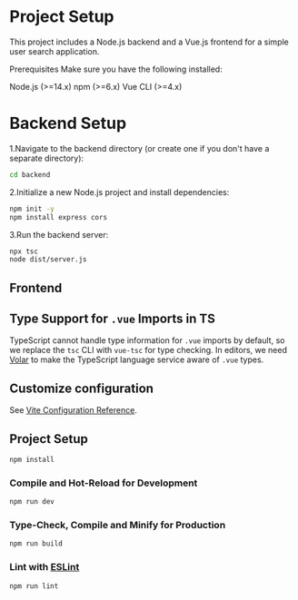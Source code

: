# Project Setup

This project includes a Node.js backend and a Vue.js frontend for a simple user search application.

Prerequisites
Make sure you have the following installed:

Node.js (>=14.x)
npm (>=6.x)
Vue CLI (>=4.x)

# Backend Setup

1.Navigate to the backend directory (or create one if you don't have a separate directory):

```sh
cd backend
```

2.Initialize a new Node.js project and install dependencies:

```sh
npm init -y
npm install express cors
```

3.Run the backend server:

```sh
npx tsc
node dist/server.js
```

## Frontend

## Type Support for `.vue` Imports in TS

TypeScript cannot handle type information for `.vue` imports by default, so we replace the `tsc` CLI with `vue-tsc` for type checking. In editors, we need [Volar](https://marketplace.visualstudio.com/items?itemName=Vue.volar) to make the TypeScript language service aware of `.vue` types.

## Customize configuration

See [Vite Configuration Reference](https://vitejs.dev/config/).

## Project Setup

```sh
npm install
```

### Compile and Hot-Reload for Development

```sh
npm run dev
```

### Type-Check, Compile and Minify for Production

```sh
npm run build
```

### Lint with [ESLint](https://eslint.org/)

```sh
npm run lint
```
